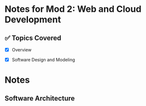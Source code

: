 # Notes for Mod 2: Web and Cloud Development

## ✅ Topics Covered
- [x] Overview
- [x] Software Design and Modeling




# Notes

## Software Architecture
